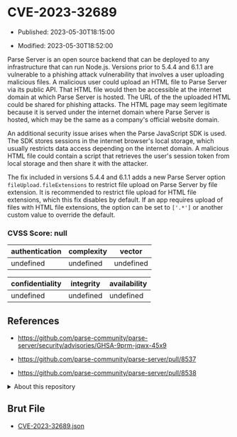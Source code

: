 # CVE-2023-32689

- Published: 2023-05-30T18:15:00

- Modified: 2023-05-30T18:52:00

Parse Server is an open source backend that can be deployed to any infrastructure that can run Node.js. Versions prior to 5.4.4 and 6.1.1 are vulnerable to a phishing attack vulnerability that involves a user uploading malicious files. A malicious user could upload an HTML file to Parse Server via its public API. That HTML file would then be accessible at the internet domain at which Parse Server is hosted. The URL of the the uploaded HTML could be shared for phishing attacks. The HTML page may seem legitimate because it is served under the internet domain where Parse Server is hosted, which may be the same as a company's official website domain.

An additional security issue arises when the Parse JavaScript SDK is used. The SDK stores sessions in the internet browser's local storage, which usually restricts data access depending on the internet domain. A malicious HTML file could contain a script that retrieves the user's session token from local storage and then share it with the attacker.

The fix included in versions 5.4.4 and 6.1.1 adds a new Parse Server option `fileUpload.fileExtensions` to restrict file upload on Parse Server by file extension. It is recommended to restrict file upload for HTML file extensions, which this fix disables by default. If an app requires upload of files with HTML file extensions, the option can be set to `['.*']` or another custom value to override the default.

### CVSS Score: **null**

| authentication | complexity | vector |
| --- | --- | --- |
| undefined | undefined | undefined |

| confidentiality | integrity | availability |
| --- | --- | --- |
| undefined | undefined | undefined |

## References

* https://github.com/parse-community/parse-server/security/advisories/GHSA-9prm-jqwx-45x9

* https://github.com/parse-community/parse-server/pull/8537

* https://github.com/parse-community/parse-server/pull/8538

<details>
<summary>About this repository</summary> 

  This repository is part of the project [Live Hack CVE](https://github.com/Live-Hack-CVE). Main website can be found [www.live-hack.org](https://www.live-hack.org) 
  
  Made by [Sn0wAlice](https://github.com/Sn0wAlice) for the people that care about security and need to have a feed of the latest CVEs. Hope you enjoy it, don't forget to star the repo and follow me on [Twitter](https://twitter.com/Sn0wAlice) and [Github](https://github.com/Sn0wAlice). And that is my [personnal website](https://www.alice-snow.me/)

  - [Home Page](https://github.com/Live-Hack-CVE)
  - [Framework](https://github.com/Live-Hack-CVE/cve-framework)
  - [CVE database](https://github.com/Live-Hack-CVE/full_database)
  - [Changelog](https://github.com/Live-Hack-CVE/Changelog)
</details>

## Brut File

* [CVE-2023-32689.json](https://raw.githubusercontent.com/Live-Hack-CVE/full_database/main/cves/2023/CVE-2023-32689.json)

